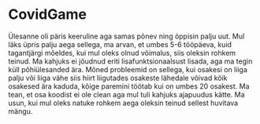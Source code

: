 # CovidGame

Ülesanne oli päris keeruline aga samas põnev ning õppisin palju uut. Mul läks üpris palju aega sellega, ma arvan, et umbes 5-6 tööpäeva, kuid tagantjärgi mõeldes, kui mul oleks olnud võimalus, siis oleksin rohkem teinud. Ma kahjuks ei jõudnud eriti lisafunktsionaalsust lisada, aga ma tegin küll põhiülesanded ära. Mõned probleemid on sellega, kui osakesi on liiga palju või liiga vähe siis hiirt liigutades osakeste lähedale võivad kõik osakesed ära kaduda, kõige paremini töötab kui on umbes 20 osakest. Ma tean, et osa koodist ei ole clean aga mul tuli kahjuks ajapuudus kätte. Ma usun, kui mul oleks natuke rohkem aega oleksin teinud sellest huvitava mängu.
